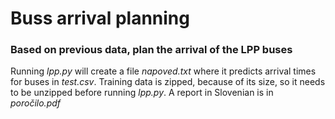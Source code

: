 # Buss arrival planning

### Based on previous data, plan the arrival of the LPP buses

Running *lpp.py* will create a file *napoved.txt* where it predicts arrival times for buses in *test.csv*. 
Training data is zipped, because of its size, so it needs to be unzipped before running *lpp.py*. A report in Slovenian is in *poročilo.pdf*
